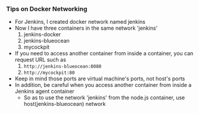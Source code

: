 ### Tips on Docker Networking

- For Jenkins, I created docker network named jenkins
- Now I have three containers in the same network 'jenkins'
    1. jenkins-docker
    1. jenkins-blueocean
    1. mycockpit
- If you need to access another container from inside a container, you can request URL such as
    1. `http://jenkins-blueocean:8080`
    1. `http://mycockpit:80`
- Keep in mind those ports are virtual machine's ports, not host's ports
- In addition, be careful when you access another container from inside a Jenkins agent container
    - So as to use the network 'jenkins' from the node.js container, use host(jenkins-blueocean) network
